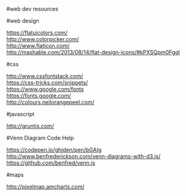 #web dev resources 

#web design 

https://flatuicolors.com/  
http://www.colorpicker.com/  
http://www.flaticon.com/  
http://mashable.com/2013/08/14/flat-design-icons/#kPXSQpm0Fgql


#css 

http://www.cssfontstack.com/   
https://css-tricks.com/snippets/  
https://www.google.com/fonts  
https://fonts.google.com/  
http://colours.neilorangepeel.com/

#javascript 

http://gruntjs.com/

#Venn Diagram Code Help 

https://codepen.io/ghiden/pen/bGAIg  
http://www.benfrederickson.com/venn-diagrams-with-d3.js/  
https://github.com/benfred/venn.js  

#maps 

http://pixelmap.amcharts.com/   
